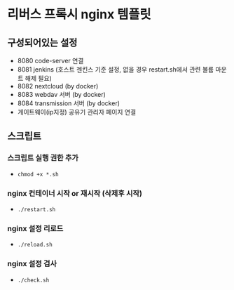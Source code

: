 # 리버스 프록시 nginx 템플릿

## 구성되어있는 설정
* 8080 code-server 연결
* 8081 jenkins (호스트 젠킨스 기준 설정, 없을 경우 restart.sh에서 관련 볼륨 마운트 해제 필요)
* 8082 nextcloud (by docker)
* 8083 webdav 서버 (by docker)
* 8084 transmission 서버 (by docker)
* 게이트웨이(ip지정) 공유기 관리자 페이지 연결


## 스크립트

### 스크립트 실행 권한 추가
* `chmod +x *.sh`

### nginx 컨테이너 시작 or 재시작 (삭제후 시작)
* `./restart.sh`

### nginx 설정 리로드
* `./reload.sh`

### nginx 설정 검사
* `./check.sh`

